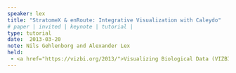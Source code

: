 ```yaml
---
speaker: lex
title: "StratomeX & enRoute: Integrative Visualization with Caleydo"
# paper | invited | keynote | tutorial |
type: tutorial
date:  2013-03-20
note: Nils Gehlenborg and Alexander Lex
held:  
 - <a href="https://vizbi.org/2013/">Visualizing Biological Data (VIZBI)</a>, Cambridge, MA, USA, 2013-03-20.
---
```






